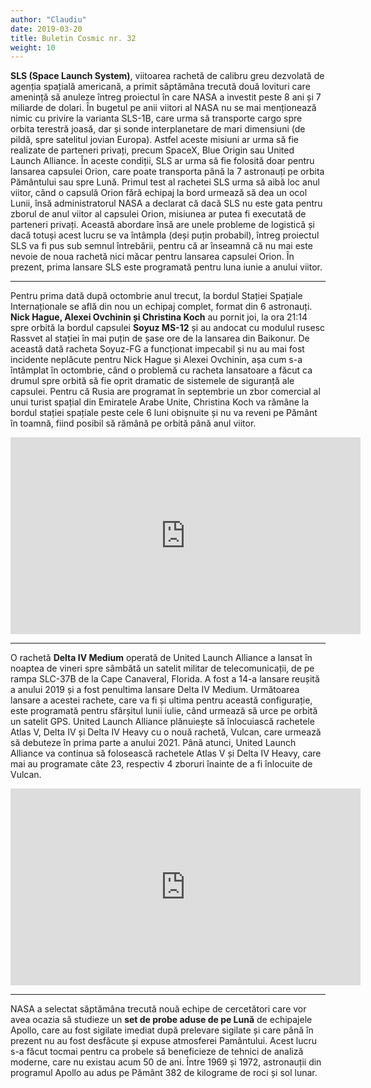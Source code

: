 ```yaml
---
author: "Claudiu"
date: 2019-03-20
title: Buletin Cosmic nr. 32
weight: 10
---
```


**SLS (Space Launch System)**, viitoarea rachetă de calibru greu dezvolată de agenția spațială americană, a primit săptămâna trecută două lovituri care amenință să anuleze întreg proiectul în care NASA a investit peste 8 ani și 7 miliarde de dolari. În bugetul pe anii viitori al NASA nu se mai menționează nimic cu privire la varianta SLS-1B, care urma să transporte cargo spre orbita terestră joasă, dar și sonde interplanetare de mari dimensiuni (de pildă, spre satelitul jovian Europa). Astfel aceste misiuni ar urma să fie realizate de parteneri privați, precum SpaceX, Blue Origin sau United Launch Alliance. În aceste condiții, SLS ar urma să fie folosită doar pentru lansarea capsulei Orion, care poate transporta până la 7 astronauți pe orbita Pământului sau spre Lună. Primul test al rachetei SLS urma să aibă loc anul viitor, când o capsulă Orion fără echipaj la bord urmează să dea un ocol Lunii, însă administratorul NASA a declarat că dacă SLS nu este gata pentru zborul de anul viitor al capsulei Orion, misiunea ar putea fi executată de parteneri privați. Această abordare însă are unele probleme de logistică și dacă totuși acest lucru se va întâmpla (deși puțin probabil), întreg proiectul SLS va fi pus sub semnul întrebării, pentru că ar înseamnă că nu mai este nevoie de noua rachetă nici măcar pentru lansarea capsulei Orion. În prezent, prima lansare SLS este programată pentru luna iunie a anului viitor.

----

Pentru prima dată după octombrie anul trecut, la bordul Stației Spațiale Internaționale se află din nou un echipaj complet, format din 6 astronauți. **Nick Hague, Alexei Ovchinin și Christina Koch** au pornit joi, la ora 21:14 spre orbită la bordul capsulei **Soyuz MS-12** și au andocat cu modulul rusesc Rassvet al stației în mai puțin de șase ore de la lansarea din Baikonur. De această dată racheta Soyuz-FG a funcționat impecabil și nu au mai fost incidente neplăcute pentru Nick Hague și Alexei Ovchinin, așa cum s-a întâmplat în octombrie, când o problemă cu racheta lansatoare a făcut ca drumul spre orbită să fie oprit dramatic de sistemele de siguranță ale capsulei. Pentru că Rusia are programat în septembrie un zbor comercial al unui turist spațial din Emiratele Arabe Unite, Christina Koch va rămâne la bordul stației spațiale peste cele 6 luni obișnuite și nu va reveni pe Pământ în toamnă, fiind posibil să rămână pe orbită până anul viitor.
<iframe width="560" height="315" src="https://www.youtube.com/embed/tt8_vTduQbw" frameborder="0" allow="accelerometer; autoplay; encrypted-media; gyroscope; picture-in-picture" allowfullscreen></iframe>

----

O rachetă **Delta IV Medium** operată de United Launch Alliance a lansat în noaptea de vineri spre sâmbătă un satelit militar de telecomunicații, de pe rampa SLC-37B de la Cape Canaveral, Florida. A fost a 14-a lansare reușită a anului 2019 și a fost penultima lansare Delta IV Medium. Următoarea lansare a acestei rachete, care va fi și ultima pentru această configurație, este programată pentru sfârșitul lunii iulie, când urmează să urce pe orbită un satelit GPS. United Launch Alliance plănuiește să înlocuiască rachetele Atlas V, Delta IV și Delta IV Heavy cu o nouă rachetă, Vulcan, care urmează să debuteze în prima parte a anului 2021. Până atunci, United Launch Alliance va continua să folosească rachetele Atlas V și Delta IV Heavy, care mai au programate câte 23, respectiv 4 zboruri înainte de a fi înlocuite de Vulcan.
<iframe width="560" height="315" src="https://www.youtube.com/embed/re9dEqUUniQ" frameborder="0" allow="accelerometer; autoplay; encrypted-media; gyroscope; picture-in-picture" allowfullscreen></iframe>

---

NASA a selectat săptămâna trecută nouă echipe de cercetători  care vor avea ocazia să studieze un **set de probe aduse de pe Lună** de echipajele Apollo, care au fost sigilate imediat după prelevare sigilate și care până în prezent nu au fost desfăcute și expuse atmosferei Pamântului. Acest lucru s-a făcut tocmai pentru ca probele să beneficieze de tehnici de analiză moderne, care nu existau acum 50 de ani. Între 1969 și 1972, astronauții din programul Apollo au adus pe Pământ 382 de kilograme de roci și sol lunar.